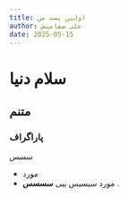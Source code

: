 ```yaml
---
title: اولین پست من
author: علی صفامنش
date: 2025-05-15
---
```


# سلام دنیا
## متنم
### پاراگراف
سسس
* مورد
* مورد
سیسیس
*ییی*
**سسسس**
.